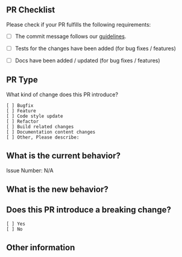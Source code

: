 ## PR Checklist

Please check if your PR fulfills the following requirements:

- [ ] The commit message follows our [guidelines](https://github.com/fengyuanchen/jquery-cropper/blob/main/.github/CONTRIBUTING.md#commit-message-guidelines).
- [ ] Tests for the changes have been added (for bug fixes / features)
- [ ] Docs have been added / updated (for bug fixes / features)


## PR Type

What kind of change does this PR introduce?

<!-- Please check the one that applies to this PR using "x". -->

```
[ ] Bugfix
[ ] Feature
[ ] Code style update
[ ] Refactor
[ ] Build related changes
[ ] Documentation content changes
[ ] Other, Please describe:
```


## What is the current behavior?

<!-- Please describe the current behavior that you are modifying, or link to a relevant issue. -->

Issue Number: N/A


## What is the new behavior?


## Does this PR introduce a breaking change?

```
[ ] Yes
[ ] No
```

<!-- If this PR contains a breaking change, please describe the impact and migration path for existing applications below. -->


## Other information
